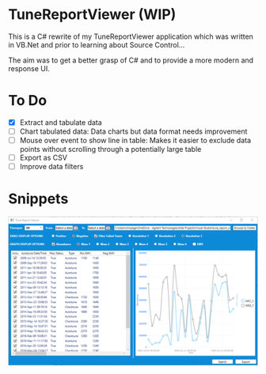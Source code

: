 # TuneReportViewer (WIP)

This is a C# rewrite of my TuneReportViewer application which was written in VB.Net and prior to learning about Source Control...

The aim was to get a better grasp of C# and to provide a more modern and response UI.

# To Do

- [x] Extract and tabulate data
- [ ] Chart tabulated data: Data charts but data format needs improvement
- [ ] Mouse over event to show line in table: Makes it easier to exclude data points without scrolling through a potentially large table
- [ ] Export as CSV
- [ ] Improve data filters

# Snippets
![A view of the current UI](https://raw.githubusercontent.com/pageyboy/TuneReportViewer/master/README%20Images/TuneReportViewer.png)
